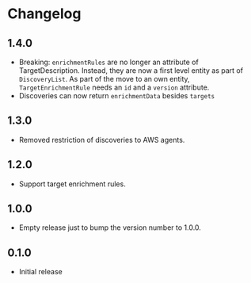 # Changelog

## 1.4.0

- Breaking: `enrichmentRules` are no longer an attribute of TargetDescription. Instead, they are now a first level entity as part of `DiscoveryList`. As part of the move to an own entity, `TargetEnrichmentRule` needs an `id` and a `version` attribute.
- Discoveries can now return `enrichmentData` besides `targets`

## 1.3.0

- Removed restriction of discoveries to AWS agents.

## 1.2.0

- Support target enrichment rules.

## 1.0.0

 - Empty release just to bump the version number to 1.0.0.

## 0.1.0

 - Initial release